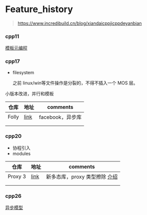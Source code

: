 # Feature_history

> https://www.incredibuild.cn/blog/xiandaicppjicppdeyanbian

### cpp11

[模板元编程](https://www.bilibili.com/video/BV1JK4y1D7Yz/?spm_id_from=333.788.videopod.sections&vd_source=d99fb874fa9e85fe5793ec3fa65ab064)



### cpp17

- filesystem

  之前 linux/win等文件操作是分裂的，不得不插入一个 MOS 层。

小版本改进，并行和模板

| 仓库  | 地址                                      | comments         |
| ----- | ----------------------------------------- | ---------------- |
| Folly | [link](https://github.com/facebook/folly) | facebook，异步库 |
|       |                                           |                  |
|       |                                           |                  |

### cpp20

- 协程引入
- modules

| 仓库    | 地址                                       | comments                                                     |
| ------- | ------------------------------------------ | ------------------------------------------------------------ |
| Proxy 3 | [link](https://github.com/microsoft/proxy) | 新多态库，proxy 类型擦除  [介绍](https://zhuanlan.zhihu.com/p/719933422) |
|         |                                            |                                                              |
|         |                                            |                                                              |

### cpp26

[异步模型](https://www.bilibili.com/video/BV1WrRsYWEjX/?spm_id_from=333.788.recommend_more_video.0&vd_source=d99fb874fa9e85fe5793ec3fa65ab064)